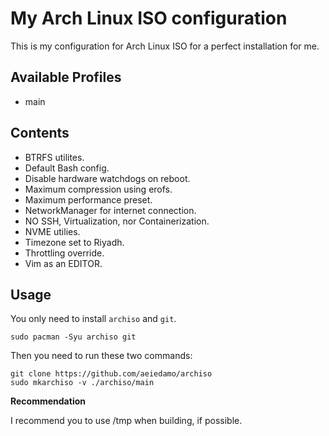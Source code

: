 # My Arch Linux ISO configuration

This is my configuration for Arch Linux ISO for a perfect installation for me.

## Available Profiles
- main

## Contents
- BTRFS utilites.
- Default Bash config.
- Disable hardware watchdogs on reboot.
- Maximum compression using erofs.
- Maximum performance preset.
- NetworkManager for internet connection.
- NO SSH, Virtualization, nor Containerization.
- NVME utilies.
- Timezone set to Riyadh.
- Throttling override.
- Vim as an EDITOR.

## Usage
You only need to install `archiso` and `git`.

```
sudo pacman -Syu archiso git
```

Then you need to run these two commands:

```
git clone https://github.com/aeiedamo/archiso
sudo mkarchiso -v ./archiso/main
```

**Recommendation**  

I recommend you to use /tmp when building, if possible.
